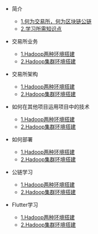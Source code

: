 * 简介
  * [1.何为交易所，何为区块链公链](markdown/starter/1.何为交易所，何为区块链公链)
  * [2.学习所需知识点](markdown/starter/2.项目所用技术)

* 交易所业务
  * [1.Hadoop两种环境搭建](1.Hadoop两种环境搭建)
  * [2.Hadoop集群环境搭建](2.Hadoop集群环境搭建)


* 交易所架构
  * [1.Hadoop两种环境搭建](1.Hadoop两种环境搭建)
  * [2.Hadoop集群环境搭建](2.Hadoop集群环境搭建)


* 如何在其他项目运用项目中的技术
  * [1.Hadoop两种环境搭建](1.Hadoop两种环境搭建)
  * [2.Hadoop集群环境搭建](2.Hadoop集群环境搭建)


* 如何部署
  * [1.Hadoop两种环境搭建](1.Hadoop两种环境搭建)
  * [2.Hadoop集群环境搭建](2.Hadoop集群环境搭建)

* 公链学习
  * [1.Hadoop两种环境搭建](1.Hadoop两种环境搭建)
  * [2.Hadoop集群环境搭建](2.Hadoop集群环境搭建)


* Flutter学习
  * [1.Hadoop两种环境搭建](1.Hadoop两种环境搭建)
  * [2.Hadoop集群环境搭建](2.Hadoop集群环境搭建)